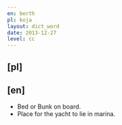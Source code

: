 ```yaml
---
en: berth
pl: koja
layout: dict_word
date: 2013-12-27
level: cc
---
```


[pl]
----



[en]
----
* Bed or Bunk on board.
* Place for the yacht to lie in marina.
